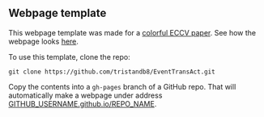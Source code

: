## <b>Webpage template</b>

This webpage template was made for a [colorful ECCV paper](http://tristandb8.github.io/colorization/). See how the webpage looks [here](tristandb8.github.io/EventTransAct_webpage).

To use this template, clone the repo:

```
git clone https://github.com/tristandb8/EventTransAct.git
```

Copy the contents into a `gh-pages` branch of a GitHub repo. That will automatically make a webpage under address [GITHUB_USERNAME.github.io/REPO_NAME](GITHUB_USERNAME.github.io/REPO_NAME).
